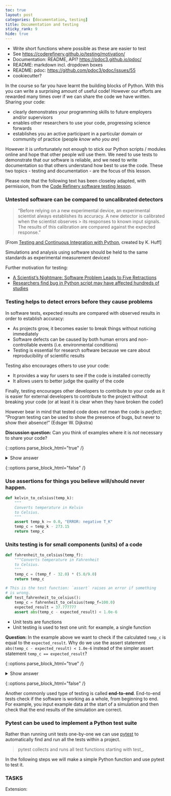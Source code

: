 ```yaml
---
toc: true
layout: post
categories: [documentation, testing]
title: Documentation and testing
sticky_rank: 9
hide: true
---
```


- Write short functions where possible as these are easier to test
- See https://coderefinery.github.io/testing/motivation/
- Documentation: README, API? https://pdoc3.github.io/pdoc/
- README: markdown incl. dropdown boxes
- README: pdoc: https://github.com/pdoc3/pdoc/issues/55
- cookiecutter?

In the course so far you have learnt the building blocks of Python. With this you can write a surprising amount of useful code! However our efforts are rewarded many times over if we can share the code we have written. Sharing your code:
- clearly demonstrates your programming skills to future employers and/or supervisors
- enables other researchers to use your code, progressing science forwards
- establishes you an active participant in a particular domain or community of practice (people *know who you are*)

However it is unfortunately not enough to stick our Python scripts / modules online and hope that other people will use them. We need to use tests to demonstrate that our software is reliable, and we need to write documentation so that others understand how best to use the code. These two topics - testing and documentation - are the focus of this lesson.

Please note that the following text has been closeley adapted, with permission, from the [Code Refinery software testing lesson](https://coderefinery.github.io/testing/motivation/).

### Untested software can be compared to uncalibrated detectors

> “Before relying on a new experimental device, an experimental scientist always establishes its accuracy. A new detector is calibrated when the scientist observes > its responses to known input signals. The results of this calibration are compared against the expected response.”   

[From [Testing and Continuous Integration with Python](https://carpentries-incubator.github.io/python-testing/), created by K. Huff]

Simulations and analysis using software should be held to the same standards as experimental measurement devices!

Further motivation for testing:
- [A Scientist’s Nightmare: Software Problem Leads to Five Retractions](https://science.sciencemag.org/content/314/5807/1856.summary)
- [Researchers find bug in Python script may have affected hundreds of studies](https://arstechnica.com/information-technology/2019/10/chemists-discover-cross-platform-python-scripts-not-so-cross-platform/)

### Testing helps to detect errors before they cause problems

In software tests, expected results are compared with observed results in order to establish accuracy:
- As projects grow, it becomes easier to break things without noticing immediately
- Software defects can be caused by both human errors and non-controllable events (i.e. environmental conditions)
- Testing is essential for research software because we care about reproducibility of scientific results

Testing also encourages others to use your code:
- It provides a way for users to see if the code is installed correctly
- It allows users to better judge the quality of the code

Finally, testing encourages other developers to contribute to your code as it is easier for external developers to contribute to the project without breaking your code (or at least it is clear when they have broken the code!)

However bear in mind that tested code does not mean the code is *perfect*; “Program testing can be used to show the presence of bugs, but never to show their absence!” (Edsger W. Dijkstra)

**Discussion question:** Can you think of examples where it is *not* necessary to share your code?

{::options parse_block_html="true" /}
<details>
  <summary markdown="span">Show answer</summary>

Some examples where you may choose not to test your code:
- A Jupyter notebook which produces a plot and you know by looking at the plot whether it worked
- A short, 'obviously correct' Python script which you never intend to reuse
    
</details>

{::options parse_block_html="false" /}    

### Use assertions for things you believe will/should never happen.

~~~python
def kelvin_to_celsius(temp_k):
    """
    Converts temperature in Kelvin
    to Celsius.
    """
    assert temp_k >= 0.0, "ERROR: negative T_K"
    temp_c = temp_k - 273.15
    return temp_c
~~~

### Units testing is for small components (units) of a code

~~~python
def fahrenheit_to_celsius(temp_f):
    """Converts temperature in Fahrenheit
    to Celsius.
    """
    temp_c = (temp_f - 32.0) * (5.0/9.0)
    return temp_c

# This is the test function: `assert` raises an error if something
# is wrong.
def test_fahrenheit_to_celsius():
    temp_c = fahrenheit_to_celsius(temp_f=100.0)
    expected_result = 37.777777
    assert abs(temp_c - expected_result) < 1.0e-6
~~~

- Unit tests are functions
- Unit testing is used to test one unit: for example, a single function

**Question:** In the example above we want to check if the calculated `temp_c` is equal to the `expected_result`. Why do we use the assert statement `abs(temp_c - expected_result) < 1.0e-6` instead of the simpler assert statement `temp_c == expected_result`?

{::options parse_block_html="true" /}
<details>
  <summary markdown="span">Show answer</summary>

Due to the inherent limitations to computational accuracy, we should not test for the exact equality between two floats. Instead we check that they are the same to within a numerical tolerance (in this case 1.0e-6). For more details please see the lesson [Evaluating numerical errors and accuracy](https://nu-cem.github.io/CompPhys/2021/08/02/Evaluating-Accuracy).
    
</details>

{::options parse_block_html="false" /}    

Another commonly used type of testing is called **end-to-end**. End-to-end tests check if the software is working as a whole, from beginning to end. For example, you input example data at the start of a simulation and then check that the end results of the simulation are correct.

### Pytest can be used to implement a Python test suite

Rather than running unit tests one-by-one we can use [pytest](http://pytest.org/) to automatically find and run all the tests within a project.

> pytest collects and runs all test functions starting with test_.

In the following steps we will make a simple Python function and use pytest to test it.


### TASKS

Extension:
